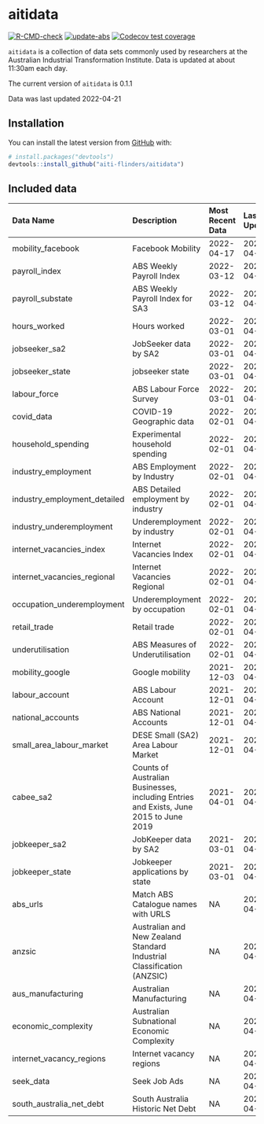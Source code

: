 
<!-- README.md is generated from README.Rmd. Please edit that file -->

# aitidata

<!-- badges: start -->

[![R-CMD-check](https://github.com/aiti-flinders/aitidata/actions/workflows/R-CMD-check.yaml/badge.svg?branch=data_prep)](https://github.com/aiti-flinders/aitidata/actions/workflows/R-CMD-check.yaml)
[![update-abs](https://github.com/aiti-flinders/aitidata/workflows/update-abs/badge.svg)](https://github.com/aiti-flinders/aitidata/actions)
[![Codecov test
coverage](https://codecov.io/gh/aiti-flinders/aitidata/branch/master/graph/badge.svg)](https://app.codecov.io/gh/aiti-flinders/aitidata?branch=master)
<!-- badges: end -->

`aitidata` is a collection of data sets commonly used by researchers at
the Australian Industrial Transformation Institute. Data is updated at
about 11:30am each day.

The current version of `aitidata` is 0.1.1

Data was last updated 2022-04-21

## Installation

You can install the latest version from [GitHub](https://github.com/)
with:

``` r
# install.packages("devtools")
devtools::install_github("aiti-flinders/aitidata")
```

## Included data

| Data Name                      | Description                                                                           | Most Recent Data | Last Updated |
| :----------------------------- | :------------------------------------------------------------------------------------ | :--------------- | :----------- |
| mobility\_facebook             | Facebook Mobility                                                                     | 2022-04-17       | 2022-04-21   |
| payroll\_index                 | ABS Weekly Payroll Index                                                              | 2022-03-12       | 2022-04-21   |
| payroll\_substate              | ABS Weekly Payroll Index for SA3                                                      | 2022-03-12       | 2022-04-21   |
| hours\_worked                  | Hours worked                                                                          | 2022-03-01       | 2022-04-21   |
| jobseeker\_sa2                 | JobSeeker data by SA2                                                                 | 2022-03-01       | 2022-04-21   |
| jobseeker\_state               | jobseeker state                                                                       | 2022-03-01       | 2022-04-21   |
| labour\_force                  | ABS Labour Force Survey                                                               | 2022-03-01       | 2022-04-21   |
| covid\_data                    | COVID-19 Geographic data                                                              | 2022-02-01       | 2022-04-21   |
| household\_spending            | Experimental household spending                                                       | 2022-02-01       | 2022-04-21   |
| industry\_employment           | ABS Employment by Industry                                                            | 2022-02-01       | 2022-04-21   |
| industry\_employment\_detailed | ABS Detailed employment by industry                                                   | 2022-02-01       | 2022-04-21   |
| industry\_underemployment      | Underemployment by industry                                                           | 2022-02-01       | 2022-04-21   |
| internet\_vacancies\_index     | Internet Vacancies Index                                                              | 2022-02-01       | 2022-04-21   |
| internet\_vacancies\_regional  | Internet Vacancies Regional                                                           | 2022-02-01       | 2022-04-21   |
| occupation\_underemployment    | Underemployment by occupation                                                         | 2022-02-01       | 2022-04-21   |
| retail\_trade                  | Retail trade                                                                          | 2022-02-01       | 2022-04-21   |
| underutilisation               | ABS Measures of Underutilisation                                                      | 2022-02-01       | 2022-04-21   |
| mobility\_google               | Google mobility                                                                       | 2021-12-03       | 2022-04-21   |
| labour\_account                | ABS Labour Account                                                                    | 2021-12-01       | 2022-04-21   |
| national\_accounts             | ABS National Accounts                                                                 | 2021-12-01       | 2022-04-21   |
| small\_area\_labour\_market    | DESE Small (SA2) Area Labour Market                                                   | 2021-12-01       | 2022-04-21   |
| cabee\_sa2                     | Counts of Australian Businesses, including Entries and Exists, June 2015 to June 2019 | 2021-04-01       | 2022-04-21   |
| jobkeeper\_sa2                 | JobKeeper data by SA2                                                                 | 2021-03-01       | 2022-04-21   |
| jobkeeper\_state               | Jobkeeper applications by state                                                       | 2021-03-01       | 2022-04-21   |
| abs\_urls                      | Match ABS Catalogue names with URLS                                                   | NA               | 2022-04-21   |
| anzsic                         | Australian and New Zealand Standard Industrial Classification (ANZSIC)                | NA               | 2022-04-21   |
| aus\_manufacturing             | Australian Manufacturing                                                              | NA               | 2022-04-21   |
| economic\_complexity           | Australian Subnational Economic Complexity                                            | NA               | 2022-04-21   |
| internet\_vacancy\_regions     | Internet vacancy regions                                                              | NA               | 2022-04-21   |
| seek\_data                     | Seek Job Ads                                                                          | NA               | 2022-04-21   |
| south\_australia\_net\_debt    | South Australia Historic Net Debt                                                     | NA               | 2022-04-21   |
